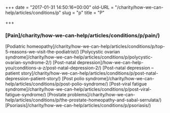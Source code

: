 +++
date = "2017-01-31 14:50:16+00:00"
old-URL = "/charity/how-we-can-help/articles/conditions/p"
slug = "p"
title = "P"

+++

### [Pain]/charity/how-we-can-help/articles/conditions/p/pain/)
[Podiatric homeopathy]/charity/how-we-can-help/articles/conditions/p/top-5-reasons-we-visit-the-podiatrist/)
[Polycystic ovarian syndrome]/charity/how-we-can-help/articles/conditions/p/polycystic-ovarian-syndrome-2/)
[Post-natal depression]/how-we-can-help-you/conditions-a-z/post-natal-depression-2/)
[Post-natal depression – patient story]/charity/how-we-can-help/articles/conditions/p/post-natal-depression-patient-story/)
[Post polio syndrome]/charity/how-we-can-help/articles/conditions/p/post-polio-syndrome/)
[Post-viral fatigue syndrome]/charity/how-we-can-help/articles/conditions/p/post-viral-fatigue-syndrome/)
[Prostate problems]/charity/how-we-can-help/articles/conditions/p/the-prostate-homeopathy-and-sabal-serrulata/)
[Psoriasis]/charity/how-we-can-help/articles/conditions/p/psoriasis/)
